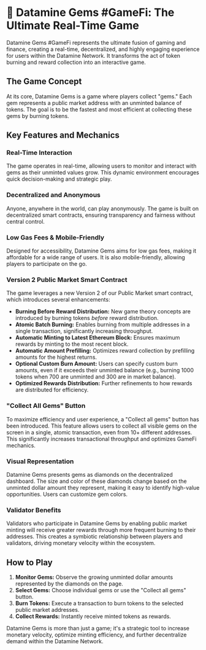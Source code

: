 # 💎 Datamine Gems #GameFi: The Ultimate Real-Time Game

Datamine Gems #GameFi represents the ultimate fusion of gaming and finance, creating a real-time, decentralized, and highly engaging experience for users within the Datamine Network. It transforms the act of token burning and reward collection into an interactive game.

## The Game Concept

At its core, Datamine Gems is a game where players collect "gems." Each gem represents a public market address with an unminted balance of tokens. The goal is to be the fastest and most efficient at collecting these gems by burning tokens.

## Key Features and Mechanics

### Real-Time Interaction
The game operates in real-time, allowing users to monitor and interact with gems as their unminted values grow. This dynamic environment encourages quick decision-making and strategic play.

### Decentralized and Anonymous
Anyone, anywhere in the world, can play anonymously. The game is built on decentralized smart contracts, ensuring transparency and fairness without central control.

### Low Gas Fees & Mobile-Friendly
Designed for accessibility, Datamine Gems aims for low gas fees, making it affordable for a wide range of users. It is also mobile-friendly, allowing players to participate on the go.

### Version 2 Public Market Smart Contract
The game leverages a new Version 2 of our Public Market smart contract, which introduces several enhancements:
*   **Burning Before Reward Distribution:** New game theory concepts are introduced by burning tokens *before* reward distribution.
*   **Atomic Batch Burning:** Enables burning from multiple addresses in a single transaction, significantly increasing throughput.
*   **Automatic Minting to Latest Ethereum Block:** Ensures maximum rewards by minting to the most recent block.
*   **Automatic Amount Prefilling:** Optimizes reward collection by prefilling amounts for the highest returns.
*   **Optional Custom Burn Amount:** Users can specify custom burn amounts, even if it exceeds their unminted balance (e.g., burning 1000 tokens when 700 are unminted and 300 are in market balance).
*   **Optimized Rewards Distribution:** Further refinements to how rewards are distributed for efficiency.

### "Collect All Gems" Button
To maximize efficiency and user experience, a "Collect all gems" button has been introduced. This feature allows users to collect all visible gems on the screen in a single, atomic transaction, even from 10+ different addresses. This significantly increases transactional throughput and optimizes GameFi mechanics.

### Visual Representation
Datamine Gems presents gems as diamonds on the decentralized dashboard. The size and color of these diamonds change based on the unminted dollar amount they represent, making it easy to identify high-value opportunities. Users can customize gem colors.

### Validator Benefits
Validators who participate in Datamine Gems by enabling public market minting will receive greater rewards through more frequent burning to their addresses. This creates a symbiotic relationship between players and validators, driving monetary velocity within the ecosystem.

## How to Play

1.  **Monitor Gems:** Observe the growing unminted dollar amounts represented by the diamonds on the page.
2.  **Select Gems:** Choose individual gems or use the "Collect all gems" button.
3.  **Burn Tokens:** Execute a transaction to burn tokens to the selected public market addresses.
4.  **Collect Rewards:** Instantly receive minted tokens as rewards.

Datamine Gems is more than just a game; it's a strategic tool to increase monetary velocity, optimize minting efficiency, and further decentralize demand within the Datamine Network.
